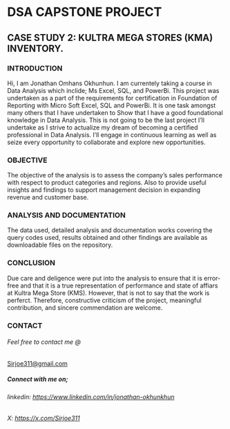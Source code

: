 # DSA CAPSTONE PROJECT
## CASE STUDY 2: KULTRA MEGA STORES (KMA) INVENTORY.

### INTRODUCTION
Hi, I am Jonathan Omhans Okhunhun.
I am currentely taking a course in Data Analysis which inclide; Ms Excel, SQL, and PowerBi.
This project was undertaken as a part of the requirements for certification in Foundation of Reporting with Micro Soft Excel, SQL and PowerBi.
It is one task amongst many others that I have undertaken to Show that I have a good foundational knowledge in Data Analysis.
This is not going to be the last project I’ll undertake as I strive to actualize my dream of becoming a certified professional in Data Analysis.
I’ll engage in continuous learning as well as seize every opportunity to collaborate and explore new opportunities.

### OBJECTIVE
The objective of the analysis is to assess the company’s sales performance with respect to product categories and regions.
Also to provide useful insights and findings to support management decision in expanding revenue and customer base.

### ANALYSIS AND DOCUMENTATION
The data used, detailed analysis and documentation works covering the query codes used, results obtained and other findings are available as downloadable files on the repository.

### CONCLUSION
Due care and deligence were put into the analysis to ensure that it is error-free and that it is a true representation of performance and state of affiars at Kultra Mega Store (KMS).
However, that is not to say that the work is perferct. Therefore, constructive criticism of the project, meaningful contribution, and sincere commendation are welcome.

### CONTACT
###### Feel free to contact me @
Sirjoe311@gmail.com

##### Connect with me on;
###### linkedin:  https://www.linkedin.com/in/jonathan-okhunkhun
###### X: https://x.com/Sirjoe311


